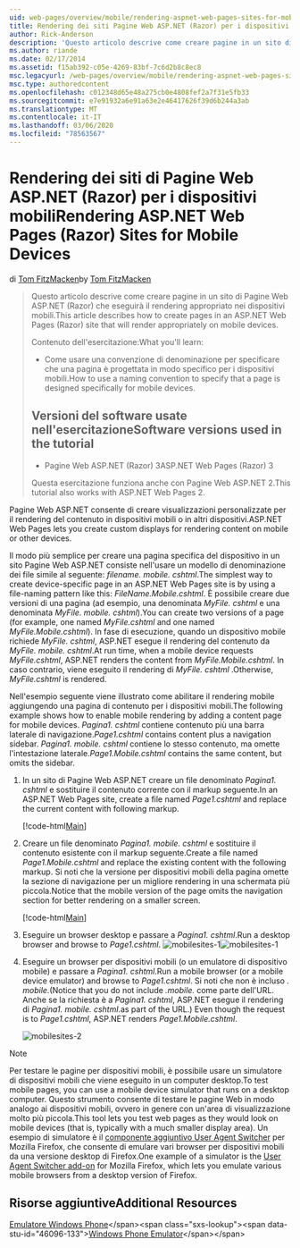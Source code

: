 ```yaml
---
uid: web-pages/overview/mobile/rendering-aspnet-web-pages-sites-for-mobile-devices
title: Rendering dei siti Pagine Web ASP.NET (Razor) per i dispositivi mobili | Microsoft Docs
author: Rick-Anderson
description: 'Questo articolo descrive come creare pagine in un sito di Pagine Web ASP.NET (Razor) che eseguirà il rendering appropriato nei dispositivi mobili. Che cosa apprenderai: come te...'
ms.author: riande
ms.date: 02/17/2014
ms.assetid: f15ab392-c05e-4269-83bf-7c6d2b8c8ec8
msc.legacyurl: /web-pages/overview/mobile/rendering-aspnet-web-pages-sites-for-mobile-devices
msc.type: authoredcontent
ms.openlocfilehash: c012348d65e48a275cb0e4808fef2a7f31e5fb33
ms.sourcegitcommit: e7e91932a6e91a63e2e46417626f39d6b244a3ab
ms.translationtype: MT
ms.contentlocale: it-IT
ms.lasthandoff: 03/06/2020
ms.locfileid: "78563567"
---
```

# <a name="rendering-aspnet-web-pages-razor-sites-for-mobile-devices"></a><span data-ttu-id="46096-104">Rendering dei siti di Pagine Web ASP.NET (Razor) per i dispositivi mobili</span><span class="sxs-lookup"><span data-stu-id="46096-104">Rendering ASP.NET Web Pages (Razor) Sites for Mobile Devices</span></span>

<span data-ttu-id="46096-105">di [Tom FitzMacken](https://github.com/tfitzmac)</span><span class="sxs-lookup"><span data-stu-id="46096-105">by [Tom FitzMacken](https://github.com/tfitzmac)</span></span>

> <span data-ttu-id="46096-106">Questo articolo descrive come creare pagine in un sito di Pagine Web ASP.NET (Razor) che eseguirà il rendering appropriato nei dispositivi mobili.</span><span class="sxs-lookup"><span data-stu-id="46096-106">This article describes how to create pages in an ASP.NET Web Pages (Razor) site that will render appropriately on mobile devices.</span></span>
> 
> <span data-ttu-id="46096-107">Contenuto dell'esercitazione:</span><span class="sxs-lookup"><span data-stu-id="46096-107">What you'll learn:</span></span>
> 
> - <span data-ttu-id="46096-108">Come usare una convenzione di denominazione per specificare che una pagina è progettata in modo specifico per i dispositivi mobili.</span><span class="sxs-lookup"><span data-stu-id="46096-108">How to use a naming convention to specify that a page is designed specifically for mobile devices.</span></span>
>   
> 
> ## <a name="software-versions-used-in-the-tutorial"></a><span data-ttu-id="46096-109">Versioni del software usate nell'esercitazione</span><span class="sxs-lookup"><span data-stu-id="46096-109">Software versions used in the tutorial</span></span>
> 
> 
> - <span data-ttu-id="46096-110">Pagine Web ASP.NET (Razor) 3</span><span class="sxs-lookup"><span data-stu-id="46096-110">ASP.NET Web Pages (Razor) 3</span></span>
>   
> 
> <span data-ttu-id="46096-111">Questa esercitazione funziona anche con Pagine Web ASP.NET 2.</span><span class="sxs-lookup"><span data-stu-id="46096-111">This tutorial also works with ASP.NET Web Pages 2.</span></span>

<span data-ttu-id="46096-112">Pagine Web ASP.NET consente di creare visualizzazioni personalizzate per il rendering del contenuto in dispositivi mobili o in altri dispositivi.</span><span class="sxs-lookup"><span data-stu-id="46096-112">ASP.NET Web Pages lets you create custom displays for rendering content on mobile or other devices.</span></span>

<span data-ttu-id="46096-113">Il modo più semplice per creare una pagina specifica del dispositivo in un sito Pagine Web ASP.NET consiste nell'usare un modello di denominazione dei file simile al seguente: *filename. mobile. cshtml*.</span><span class="sxs-lookup"><span data-stu-id="46096-113">The simplest way to create device-specific page in an ASP.NET Web Pages site is by using a file-naming pattern like this: *FileName.Mobile.cshtml*.</span></span> <span data-ttu-id="46096-114">È possibile creare due versioni di una pagina (ad esempio, una denominata *MyFile. cshtml* e una denominata *MyFile. mobile. cshtml*).</span><span class="sxs-lookup"><span data-stu-id="46096-114">You can create two versions of a page (for example, one named *MyFile.cshtml* and one named *MyFile.Mobile.cshtml*).</span></span> <span data-ttu-id="46096-115">In fase di esecuzione, quando un dispositivo mobile richiede *MyFile. cshtml*, ASP.NET esegue il rendering del contenuto da *MyFile. mobile. cshtml*.</span><span class="sxs-lookup"><span data-stu-id="46096-115">At run time, when a mobile device requests *MyFile.cshtml*, ASP.NET renders the content from *MyFile.Mobile.cshtml*.</span></span> <span data-ttu-id="46096-116">In caso contrario, viene eseguito il rendering di *MyFile. cshtml* .</span><span class="sxs-lookup"><span data-stu-id="46096-116">Otherwise, *MyFile.cshtml* is rendered.</span></span>

<span data-ttu-id="46096-117">Nell'esempio seguente viene illustrato come abilitare il rendering mobile aggiungendo una pagina di contenuto per i dispositivi mobili.</span><span class="sxs-lookup"><span data-stu-id="46096-117">The following example shows how to enable mobile rendering by adding a content page for mobile devices.</span></span> <span data-ttu-id="46096-118">*Pagina1. cshtml* contiene contenuto più una barra laterale di navigazione.</span><span class="sxs-lookup"><span data-stu-id="46096-118">*Page1.cshtml* contains content plus a navigation sidebar.</span></span> <span data-ttu-id="46096-119">*Pagina1. mobile. cshtml* contiene lo stesso contenuto, ma omette l'intestazione laterale.</span><span class="sxs-lookup"><span data-stu-id="46096-119">*Page1.Mobile.cshtml* contains the same content, but omits the sidebar.</span></span>

1. <span data-ttu-id="46096-120">In un sito di Pagine Web ASP.NET creare un file denominato *Pagina1. cshtml* e sostituire il contenuto corrente con il markup seguente.</span><span class="sxs-lookup"><span data-stu-id="46096-120">In an ASP.NET Web Pages site, create a file named *Page1.cshtml* and replace the current content with following markup.</span></span>

    [!code-html[Main](rendering-aspnet-web-pages-sites-for-mobile-devices/samples/sample1.html)]
2. <span data-ttu-id="46096-121">Creare un file denominato *Pagina1. mobile. cshtml* e sostituire il contenuto esistente con il markup seguente.</span><span class="sxs-lookup"><span data-stu-id="46096-121">Create a file named *Page1.Mobile.cshtml* and replace the existing content with the following markup.</span></span> <span data-ttu-id="46096-122">Si noti che la versione per dispositivi mobili della pagina omette la sezione di navigazione per un migliore rendering in una schermata più piccola.</span><span class="sxs-lookup"><span data-stu-id="46096-122">Notice that the mobile version of the page omits the navigation section for better rendering on a smaller screen.</span></span>

    [!code-html[Main](rendering-aspnet-web-pages-sites-for-mobile-devices/samples/sample2.html)]
3. <span data-ttu-id="46096-123">Eseguire un browser desktop e passare a *Pagina1. cshtml*.</span><span class="sxs-lookup"><span data-stu-id="46096-123">Run a desktop browser and browse to *Page1.cshtml*.</span></span> <span data-ttu-id="46096-124">![mobilesites-1](rendering-aspnet-web-pages-sites-for-mobile-devices/_static/image1.png)</span><span class="sxs-lookup"><span data-stu-id="46096-124">![mobilesites-1](rendering-aspnet-web-pages-sites-for-mobile-devices/_static/image1.png)</span></span>
4. <span data-ttu-id="46096-125">Eseguire un browser per dispositivi mobili (o un emulatore di dispositivo mobile) e passare a *Pagina1. cshtml*.</span><span class="sxs-lookup"><span data-stu-id="46096-125">Run a mobile browser (or a mobile device emulator) and browse to *Page1.cshtml*.</span></span> <span data-ttu-id="46096-126">Si noti che non è incluso *. mobile.*</span><span class="sxs-lookup"><span data-stu-id="46096-126">(Notice that you do not include *.mobile.*</span></span> <span data-ttu-id="46096-127">come parte dell'URL. Anche se la richiesta è a *Pagina1. cshtml*, ASP.NET esegue il rendering di *Pagina1. mobile. cshtml*.</span><span class="sxs-lookup"><span data-stu-id="46096-127">as part of the URL.) Even though the request is to *Page1.cshtml*, ASP.NET renders *Page1.Mobile.cshtml*.</span></span>

    ![mobilesites-2](rendering-aspnet-web-pages-sites-for-mobile-devices/_static/image2.png)

> [!NOTE]
> <span data-ttu-id="46096-129">Per testare le pagine per dispositivi mobili, è possibile usare un simulatore di dispositivi mobili che viene eseguito in un computer desktop.</span><span class="sxs-lookup"><span data-stu-id="46096-129">To test mobile pages, you can use a mobile device simulator that runs on a desktop computer.</span></span> <span data-ttu-id="46096-130">Questo strumento consente di testare le pagine Web in modo analogo ai dispositivi mobili, ovvero in genere con un'area di visualizzazione molto più piccola.</span><span class="sxs-lookup"><span data-stu-id="46096-130">This tool lets you test web pages as they would look on mobile devices (that is, typically with a much smaller display area).</span></span> <span data-ttu-id="46096-131">Un esempio di simulatore è il [componente aggiuntivo User Agent Switcher](http://addons.mozilla.org/firefox/addon/user-agent-switcher/) per Mozilla Firefox, che consente di emulare vari browser per dispositivi mobili da una versione desktop di Firefox.</span><span class="sxs-lookup"><span data-stu-id="46096-131">One example of a simulator is the [User Agent Switcher add-on](http://addons.mozilla.org/firefox/addon/user-agent-switcher/) for Mozilla Firefox, which lets you emulate various mobile browsers from a desktop version of Firefox.</span></span>

<a id="Additional_Resources"></a>
## <a name="additional-resources"></a><span data-ttu-id="46096-132">Risorse aggiuntive</span><span class="sxs-lookup"><span data-stu-id="46096-132">Additional Resources</span></span>

<span data-ttu-id="46096-133">[Emulatore Windows Phone](https://msdn.microsoft.com/library/ff402563(v=VS.92).aspx)</span><span class="sxs-lookup"><span data-stu-id="46096-133">[Windows Phone Emulator](https://msdn.microsoft.com/library/ff402563(v=VS.92).aspx)</span></span>

